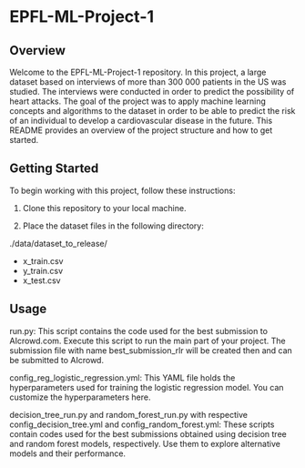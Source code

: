 # EPFL-ML-Project-1

## Overview

Welcome to the EPFL-ML-Project-1 repository. In this project, a large dataset based on interviews of more than 300 000 patients in the US was studied. The interviews were conducted in order to predict the possibility of heart attacks. The goal of the project was to apply machine learning concepts and algorithms to the dataset in order to be able to predict the risk of an individual to develop a cardiovascular disease in the future. This README provides an overview of the project structure and how to get started.

## Getting Started

To begin working with this project, follow these instructions:

1. Clone this repository to your local machine.

2. Place the dataset files in the following directory:

./data/dataset_to_release/
- x_train.csv
- y_train.csv
- x_test.csv 

## Usage
run.py: This script contains the code used for the best submission to AIcrowd.com. Execute this script to run the main part of your project. The submission file with name best_submission_rlr will be created then and can be submitted to AIcrowd.

config_reg_logistic_regression.yml: This YAML file holds the hyperparameters used for training the logistic regression model. You can customize the hyperparameters here.

decision_tree_run.py and random_forest_run.py with respective config_decision_tree.yml and config_random_forest.yml: These scripts contain codes used for the best submissions obtained using decision tree and random forest models, respectively. Use them to explore alternative models and their performance. 




